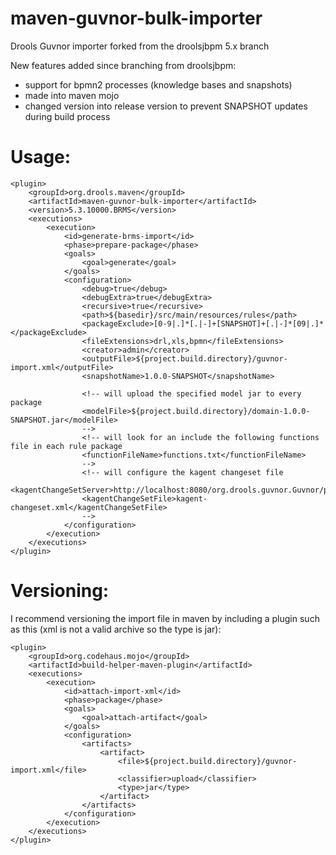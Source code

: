 maven-guvnor-bulk-importer
==========================

Drools Guvnor importer forked from the droolsjbpm 5.x branch

New features added since branching from droolsjbpm:
* support for bpmn2 processes (knowledge bases and snapshots)
* made into maven mojo
* changed version into release version to prevent SNAPSHOT updates during build process

Usage:
======

	<plugin>
		<groupId>org.drools.maven</groupId>
		<artifactId>maven-guvnor-bulk-importer</artifactId>
		<version>5.3.10000.BRMS</version>
		<executions>
			<execution>
				<id>generate-brms-import</id>
				<phase>prepare-package</phase>
				<goals>
					<goal>generate</goal>
				</goals>
				<configuration>
					<debug>true</debug>
					<debugExtra>true</debugExtra>
					<recursive>true</recursive>
					<path>${basedir}/src/main/resources/rules</path>
					<packageExclude>[0-9|.]*[.|-]+[SNAPSHOT]+[.|-]*[09|.]*</packageExclude>
					<fileExtensions>drl,xls,bpmn</fileExtensions>
					<creator>admin</creator>
					<outputFile>${project.build.directory}/guvnor-import.xml</outputFile>
					<snapshotName>1.0.0-SNAPSHOT</snapshotName>
					
					<!-- will upload the specified model jar to every package 
					<modelFile>${project.build.directory}/domain-1.0.0-SNAPSHOT.jar</modelFile>
					-->
					<!-- will look for an include the following functions file in each rule package
					<functionFileName>functions.txt</functionFileName>
					-->
					<!-- will configure the kagent changeset file
					<kagentChangeSetServer>http://localhost:8080/org.drools.guvnor.Guvnor/package/</kagentChangeSetServer>
					<kagentChangeSetFile>kagent-changeset.xml</kagentChangeSetFile>
					-->
				</configuration>
			</execution>
		</executions>
	</plugin>

Versioning:
===========

I recommend versioning the import file in maven by including a plugin such as this (xml is not a valid archive so the type is jar):

	<plugin>
		<groupId>org.codehaus.mojo</groupId>
		<artifactId>build-helper-maven-plugin</artifactId>
		<executions>
			<execution>
				<id>attach-import-xml</id>
				<phase>package</phase>
				<goals>
					<goal>attach-artifact</goal>
				</goals>
				<configuration>
					<artifacts>
						<artifact>
							<file>${project.build.directory}/guvnor-import.xml</file>
							<classifier>upload</classifier>
							<type>jar</type>
						</artifact>
					</artifacts>
				</configuration>
			</execution>
		</executions>
	</plugin>

			